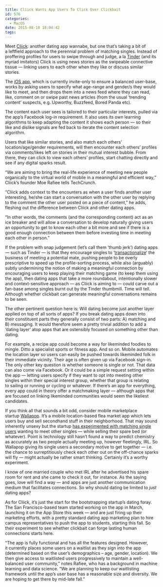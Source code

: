 ```yaml
---
title: Cliick Wants App Users To Click Over Clickbait
id: 576
categories:
  - MacOS
date: 2015-08-18 18:04:42
tags:
---
```


<div readability="55">

Meet [Cliick](http://www.cliickapp.com/): another dating app wannabe, but one that’s taking a bit of a leftfield approach to the perennial problem of matching singles. Instead of proffering profiles for users to swipe through and judge, a la [Tinder](http://techcrunch.com/topic/company/tinder/) (and its myriad imitators) Cliick is using news stories as the swipeable connective tissue — linking users to each other when they like or discuss similar stories.

The [iOS app](https://itunes.apple.com/us/app/cliick/id1016641681?mt=8), which is currently invite-only to ensure a balanced user-base, works by asking users to specify what age-range and gender/s they would like to meet, and then drops them into a news feed where they can read, like, comment on or swipe past news articles (from the usual ‘trending content’ suspects, e.g. Upworthy, Buzzfeed, Bored Panda etc).

The content each user sees is tailored to their particular interests, pulled via the app’s Facebook log-in requirement. It also uses its own learning algorithms to keep adapting the content it shows each person — so their like and dislike signals are fed back to iterate the content selection algorithm.

Users that like similar stories, and also match each others’ location/age/gender requirements, will then encounter each others’ profiles via comments/likes left on stories in their mutual interest bubble. From there, they can click to view each others’ profiles, start chatting directly and see if any digital sparks result.

“We are aiming to bring the real-life experience of meeting new people organically to the virtual world of mobile in a meaningful and efficient way,” Cliick’s founder Moe Rafiee tells TechCrunch.

<span>“Cliick</span> adds context to the encounters as when a user finds another user interesting, he/she can start a conversation with the other user by replying to the comment the other user posted on a piece of content,” he adds, fleshing out the difference between Cliick and other dating apps.

“In other words, the comments (and the corresponding content) act as an ice breaker and will allow a conversation to develop naturally giving users an opportunity to get to know each other a bit more and see if there is a good enough connection between them before investing time in meeting each other in person.”

If the problem with snap judgement (let’s call them ‘thumb jerk’) dating apps — such as Tinder — is that they encourage singles to ‘[transactionalize](http://www.vanityfair.com/culture/2015/08/tinder-hook-up-culture-end-of-dating)‘ the business of meeting a potential mate, pushing people to be overly prescriptive to speed up the profile-sorting process, while also (arguably) subtly undermining the notion of making a meaningful connection by encouraging users to keep playing their matching game (to keep them using the app), then dating apps that take a more roundabout, intentionally slower and context-sensitive approach — as Cliick is aiming to — could carve out a fan-base among singles burnt out by the Tinder thumbmill. Time will tell. Although whether clickbait can generate meaningful conversations remains to be seen.

<div>
<div/></div>

The other pertinent question here is: Will dating become just another layer applied on top of all sorts of apps? If you break dating apps down into their constituent parts they generally consist of two parts: A) matching and B) messaging. It would therefore seem a pretty trivial addition to add a ‘dating layer’ atop apps that are ostensibly focused on something other than dating.

For example, a recipe app could become a way for likeminded foodies to mingle. Ditto a specialist sports or fitness app. And so on. Mobile automates the location layer so users can easily be pushed towards likeminded folk in their immediate vicinity. Their age is often given up via Facebook sign-in. The only other key question is whether someone is single or not. That data can also come via Facebook. Or it could be a simple request setting within the app — letting users specify if they want to opt into meeting other singles within their special interest group, whether that group is relating to sailing or running or cycling or whatever. If there’s an app for everything, every app could in theory offer a matchmaking layer — although apps that are focused on linking likeminded communities would seem the likeliest candidates.

If you think all that sounds a bit odd, consider mobile marketplace startup [Wallapop](http://techcrunch.com/2015/05/19/wallapop-is-poised-to-disrupt-classifieds-as-accel-insight-fidelity-pack-its-war-chest/). It’s a mobile location-based flea market app which lets users buy and sell secondhand stuff in their neighborhood. That may sound inherently unsexy but the startup [has experimented with matching single users](http://blog.gb.wallapop.com/2015/02/wallasingles/) wanting to meet other singles — while selling their spare bed (or whatever). Point is technology still hasn’t found a way to predict chemistry as accurately as two people actually meeting up, however fleetingly, IRL. So Wallapop giving its single users a secondary motive to get together — i.e. the chance to surreptitiously check each other out on the off-chance sparks will fly — might actually be rather smart thinking. Certainly it’s a worthy experiment.

I know of one married couple who met IRL after he advertised his spare room for rent and she came to check it out, for instance. As the saying goes, love will find a way — and apps are just another communication medium that facilitates connections. So why should dating be limited to _just_ dating apps?

As for Cliick, it’s just the start for the bootstrapping startup’s dating foray. The San Francisco-based team started working on the app in March, launching it on the App Store this week — and are just firing up their marketing efforts, with a pretty standard dating app marketing plan to hire campus representatives to push the app to students, starting this fall. So their experiment to see whether clickbait can forge lasting human connections starts here.

“The app is fully functional and has all the features designed. However, it currently places some users on a waitlist as they sign into the app (determined based on the user’s demographics – age, gender, location). We then give access to waitlisted users progressively to maintain a well-balanced user community,” notes Rafiee, who has a background in machine learning and data science. “We are planning to keep our waitlisting framework until the app’s user base has a reasonable size and diversity. We are hoping to get there by mid-late fall.”
</div>
